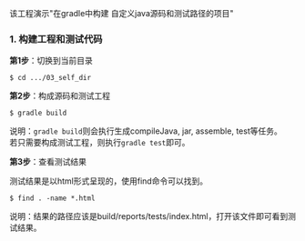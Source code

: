 
该工程演示"在gradle中构建 自定义java源码和测试路径的项目"

### 1. 构建工程和测试代码

**第1步**：切换到当前目录

    $ cd .../03_self_dir

**第2步**：构成源码和测试工程

    $ gradle build

说明：`gradle build`则会执行生成compileJava, jar, assemble, test等任务。  
若只需要构成测试工程，则执行`gradle test`即可。

**第3步**：查看测试结果

测试结果是以html形式呈现的，使用find命令可以找到。

    $ find . -name *.html

说明：结果的路径应该是build/reports/tests/index.html，打开该文件即可看到测试结果。

